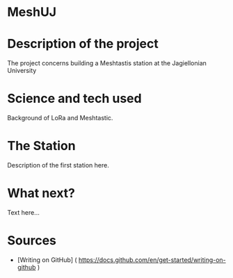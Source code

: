 # MeshUJ
# Description of the project 
The project concerns building a Meshtastis station at the Jagiellonian University
# Science and tech used 
Background of LoRa and Meshtastic. 
# The Station  
Description of the first station here.
# What next?
Text here... 
# Sources 
- [Writing on GitHub] ( https://docs.github.com/en/get-started/writing-on-github ) 
